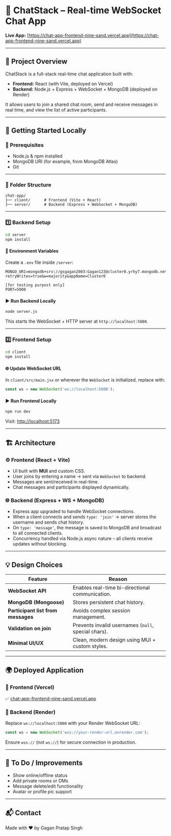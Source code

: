 
# 💬 ChatStack – Real-time WebSocket Chat App

**Live App:** [https://chat-app-frontend-nine-sand.vercel.app](https://chat-app-frontend-nine-sand.vercel.app)

---

## 🧩 Project Overview

ChatStack is a full-stack real-time chat application built with:
- **Frontend:** React (with Vite, deployed on Vercel)
- **Backend:** Node.js + Express + WebSocket + MongoDB (deployed on Render)

It allows users to join a shared chat room, send and receive messages in real time, and view the list of active participants.

---

## 🚀 Getting Started Locally

### 🔧 Prerequisites
- Node.js & npm installed
- MongoDB URI (for example, from MongoDB Atlas)
- Git

---

### 📁 Folder Structure
```
chat-app/
├── client/      # Frontend (Vite + React)
├── server/      # Backend (Express + WebSocket + MongoDB)
```

---

### 1️⃣ Backend Setup

```bash
cd server
npm install
```

#### 🔐 Environment Variables
Create a `.env` file inside `/server`:

```
MONGO_URI=mongodb+srv://gsgagan2003:Gagan123@cluster0.yrhy7.mongodb.net/ChatApp?retryWrites=true&w=majority&appName=Cluster0

[for testing purpost only]
PORT=5000
```

#### ▶️ Run Backend Locally
```bash
node server.js
```

This starts the WebSocket + HTTP server at `http://localhost:5000`.

---

### 2️⃣ Frontend Setup

```bash
cd client
npm install
```

#### 🌐 Update WebSocket URL
In `client/src/main.jsx` or wherever the `WebSocket` is initialized, replace with:

```js
const ws = new WebSocket('ws://localhost:5000');
```

#### ▶️ Run Frontend Locally
```bash
npm run dev
```

Visit: [http://localhost:5173](http://localhost:5173)

---

## 🏗️ Architecture

### ⚙️ Frontend (React + Vite)
- UI built with **MUI** and custom CSS.
- User joins by entering a name → sent via `WebSocket` to backend.
- Messages are sent/received in real-time.
- Chat messages and participants displayed dynamically.

### 🌐 Backend (Express + WS + MongoDB)
- Express app upgraded to handle WebSocket connections.
- When a client connects and sends `type: 'join'` → server stores the username and sends chat history.
- On `type: 'message'`, the message is saved to MongoDB and broadcast to all connected clients.
- Concurrency handled via Node.js async nature – all clients receive updates without blocking.

---

## 💡 Design Choices

| Feature | Reason |
|--------|--------|
| **WebSocket API** | Enables real-time bi-directional communication. |
| **MongoDB (Mongoose)** | Stores persistent chat history. |
| **Participant list from messages** | Avoids complex session management. |
| **Validation on join** | Prevents invalid usernames (`null`, special chars). |
| **Minimal UI/UX** | Clean, modern design using MUI + custom styles. |

---

## 🌍 Deployed Application

### 🔗 Frontend (Vercel)
✅ [chat-app-frontend-nine-sand.vercel.app](https://chat-app-frontend-nine-sand.vercel.app)

### 🔗 Backend (Render)
Replace `ws://localhost:5000` with your Render WebSocket URL:

```js
const ws = new WebSocket('wss://your-render-url.onrender.com');
```

Ensure `wss://` (not `ws://`) for secure connection in production.

---

## 📌 To Do / Improvements
- Show online/offline status
- Add private rooms or DMs
- Message delete/edit functionality
- Avatar or profile pic support

---

## 📬 Contact
Made with ❤️ by Gagan Pratap Singh
